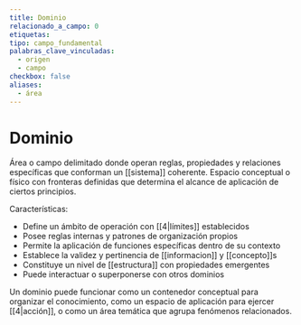 ```yaml
---
title: Dominio
relacionado_a_campo: 0
etiquetas: 
tipo: campo_fundamental
palabras_clave_vinculadas:
  - origen
  - campo
checkbox: false
aliases:
  - área
---
```

# Dominio

Área o campo delimitado donde operan reglas, propiedades y relaciones específicas que conforman un [[sistema]] coherente. Espacio conceptual o físico con fronteras definidas que determina el alcance de aplicación de ciertos principios.

Características:
- Define un ámbito de operación con [[4|límites]] establecidos
- Posee reglas internas y patrones de organización propios
- Permite la aplicación de funciones específicas dentro de su contexto
- Establece la validez y pertinencia de [[informacion]] y [[concepto]]s
- Constituye un nivel de [[estructura]] con propiedades emergentes
- Puede interactuar o superponerse con otros dominios

Un dominio puede funcionar como un contenedor conceptual para organizar el conocimiento, como un espacio de aplicación para ejercer [[4|acción]], o como un área temática que agrupa fenómenos relacionados.
